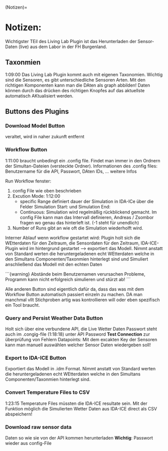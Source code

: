(Notizen)=

# Notizen:

Wichtigster TEil des Living Lab Plugin ist das Herunterladen der Sensor-Daten (live) aus dem Labor in der FH Burgenland.

## Taxonmien

1:09:00 Das Living Lab Plugin kommt auch mit eigenen Taxonomien. Wichtig sind die Sensoren, es gibt unterschiedliche Sensoren Arten. Mit den richtigen Komponenten kann man die DAten als graph abbilden! Daten können durch das drücken des richtigen Knopfes auf das aktuellste automatisch AKtualisiert werden. 

## Buttons des Plugins

### Download Model Button

veraltet, wird in naher zukunft entfernt

### Workflow Button

1:11:00 braucht unbedingt ein .config file. Findet man immer in den Ordnern der Simultan-Dateien (versteckte Ordner). Informationen des .config files: Benutzername für die API, Passwort, DAten IDs, ... weitere Infos

Run Workflow fenster: 
1. config File wie oben beschrieben
2. Excution Mode: 1:12:00
    - specific Range definiert dauer der Simulation in IDA-ICe über die Felder Simulation Start: und Simulation End:
    - Continuous: Simulation wird regelmäßig rückblickend gemacht. Im config File kann man das Intervall definieren, Andreas / Zsombor fragen wo genau das hinterleft ist. (-1 steht für unendlich) 
3. Number of Runs gibt an wie oft die Simulation wiederholft wird.

Interner Ablauf wenn workflow gestartet wird: Plugin holt sich die WEtterdaten für den Zeitraum, die Sensordaten für den Zeitraum, IDA-ICE-Plugin wird im hintergrund gestartet --> exportiert das Modell. Nimmt anstatt von Standard werten die heruntergeladenen echt WEtterdaten welche in den Simultans Componenten/Taxonmien hinterlegt sind und Simuliert anschließend das Modell mit den echten Daten

´´´{warning}
Abstände beim Benutzernamen verursachen Probleme, Programm kann nicht erfolgreich simulieren und stürzt ab!
´´´ 

Alle anderen Button sind eigentlich dafür da, dass das was mit dem Workflow Button automatisch passiert einzeln zu machen. DA man manchmal vllt Stichproben artig was kontrollieren will oder eben spezifisch ein Tool braucht.

### Query and Persist Weather Data Button

Holt sich über eine verbundene API, die Live Wetter Daten
Passwort steht auch im .congig-file (1:18:18) unter API Password
**Test Connection** zur überprüfung von Fehlern
Datapoints: Mit dem excakten Key der Sensoren kann man manuell auswählen welcher Sensor Daten wiedergeben soll!

### Export to IDA-ICE Button

Exportiert das Modell in .idm Format. Nimmt anstatt von Standard werten die heruntergeladenen echt WEtterdaten welche in den Simultans Componenten/Taxonmien hinterlegt sind.

### Convert Temperature Files to CSV

1:23:15 Temperature Files müssten die IDA-ICE resultate sein. Mit der Funktion möglich die Simulierten Wetter Daten aus IDA-ICE direct als CSV abspeichern!

### Download raw sensor data

Daten so wie sie von der API kommen herunterladen
**Wichtig**: Passwort wieder aus config-File 